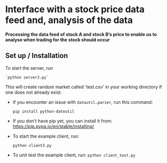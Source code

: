
# Interface with a stock price data feed and, analysis of the data
<b>Processing the data feed of stock A and stock B’s price to enable us to analyse when trading for the stock should occur</b>

## Set up / Installation
<p>To start the server, run</p>

	`python server3.py`

This will create random market called 'test.csv' in your working directory if one does not already exist.

- If you encounter an issue with `datautil.parser`, run this command: 

	`pip install python-dateutil`

- If you don't have pip yet, you can install it from: https://pip.pypa.io/en/stable/installing/

- To start the example client, run:

	`python client3.py`

- To unit test the example client, run:
	`python client_test.py`

